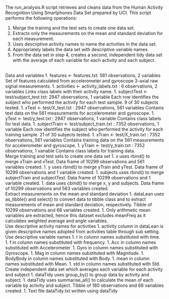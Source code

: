 The run_analysis.R script retrieves and cleans data from the Human Activity Recognition Using Smartphones Data Set prepared by UCI. This script performs the following operations:
<br/>
1. Merge the training and the test sets to create one data set.
1. Extracts only the measurements on the mean and standard deviation for each measurement.
1. Uses descriptive activity names to name the activities in the data set.
1. Appropriately labels the data set with descriptive variable names.
1. From the data set in step 4, creates a second, independent tidy data set with the average of each variable for each activity and each subject.
<br/>
Data and variables  
1. features <- features.txt: 561 observations, 2 variables  
      Set of features calculated from accelerometer and gyroscope 3-axial raw signal measurements.
1. activities <- activity_labels.txt : 6 observations, 2 variables  
      Links class labels with their activity name.
1. subjectTest <- test/subject_test.txt: 2947 observations, 1 variable  
      Each row identifies the subject who performed the activity for each test sample. 9 of 30 subjects tested.
1. xTest <- test/X_test.txt : 2947 observations, 561 variables  
      Contains test data on the 561 measurements for accelerometer and gyroscope.
1. yTest <- test/y_test.txt : 2947 observations, 1 variable  
      Contains class labels for test data.
1. subjectTrain <- test/subject_train.txt : 7352 observations, 1 variable  
      Each row identifies the subject who performed the activity for each training sample. 21 of 30 subjects tested.
1. xTrain <- test/X_train.txt : 7352 observations, 561 variables  
      Contains training data on the 561 measurements for accelerometer and gyroscope.
1. yTrain <- test/y_train.txt : 7352 observations, 1 variable  
      Contains class labels for training data.
<br/>
Merge training and test sets to create one data set  
1. x uses rbind() to merge xTrain and xTest. Data frame of 10299 observations and 561 variables created.
1. y uses rbind() to merge yTrain and yTest. Data frame of 10299 observations and 1 variable created.
1. subjects uses rbind() to merge subjectTrain and subjectTest. Data frame of 10299 observations and 1 variable created.
1. data uses cbind() to merge x, y and subjects. Data frame of 10299 observations and 563 variables created.
<br/>
Extract measurements on the mean and standard deviation  
1. dataLean uses as_tibble() and select() to convert data to tibble class and to extract measurements of mean and standard deviation, respectively. Tibble of 10299 observations and 68 variables created.
1. Only arithmetic mean variables are extracted, hence this dataset excludes meanFreq as it calculates weighted average and angle variables.
<br/>
Use descriptive activity names for activities  
1. activity column in dataLean is given descriptive names adopted from activities table through sub setting.
<br/>
Use descriptive variable names  
1. t in column names substituted with time.  
1. f in column names substituted with frequency.  
1. Acc in column names substituted with Accelerometer.  
1. Gyro in column names substituted with Gyroscope.  
1. Mag in column names substituted with Magnitude.  
1. BodyBody in column names substituted with Body.  
1. mean in column names substituted with Mean.  
1. std in column names substituted with Std.  
<br/>
Create independent data set which averages each variable for each activity and subject  
1. dataTidy uses group_by() to group data by activity and subject.
1. dataTidy uses summarise_all() to calculate the mean of each variable by activity and subject. Tibble of 180 observations and 68 variables created.
1. Text file dataTidy.txt written using dataTidy
